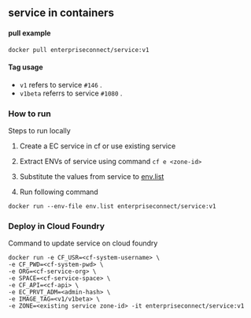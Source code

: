 ## service in containers
#### pull example
```docker pull enterpriseconnect/service:v1```

#### Tag usage
- ```v1``` refers to service ```#146``` .
- ```v1beta``` referrs to service ```#1080``` .

### How to run

Steps to run locally

1. Create a EC service in cf or use existing service

2. Extract ENVs of service using command ```cf e <zone-id>```

3. Substitute the values from service to [env.list](https://github.com/EC-Release/oci/blob/v1_svc_oci_spec_update_dockerfile/spec/service/env.list.sample)

4. Run following command

```shell
docker run --env-file env.list enterpriseconnect/service:v1
```

### Deploy in Cloud Foundry

Command to update service on cloud foundry

```shell
docker run -e CF_USR=<cf-system-username> \
-e CF_PWD=<cf-system-pwd> \
-e ORG=<cf-service-org> \
-e SPACE=<cf-service-space> \
-e CF_API=<cf-api> \
-e EC_PRVT_ADM=<admin-hash> \
-e IMAGE_TAG=<v1/v1beta> \
-e ZONE=<existing service zone-id> -it enterpriseconnect/service:v1
```
